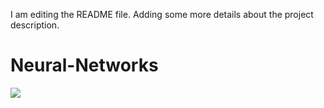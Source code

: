 I am editing the README file. Adding some more details about the project description.

# Neural-Networks
<img src="https://media-exp1.licdn.com/dms/image/C5622AQFGSCCKZhhNEw/feedshare-shrink_800/0/1627747203156?e=1630540800&v=beta&t=KACSiH5N_T9LLQCQEQXJQ-zqOC5cwJ-XLX3iadH1RmE">

